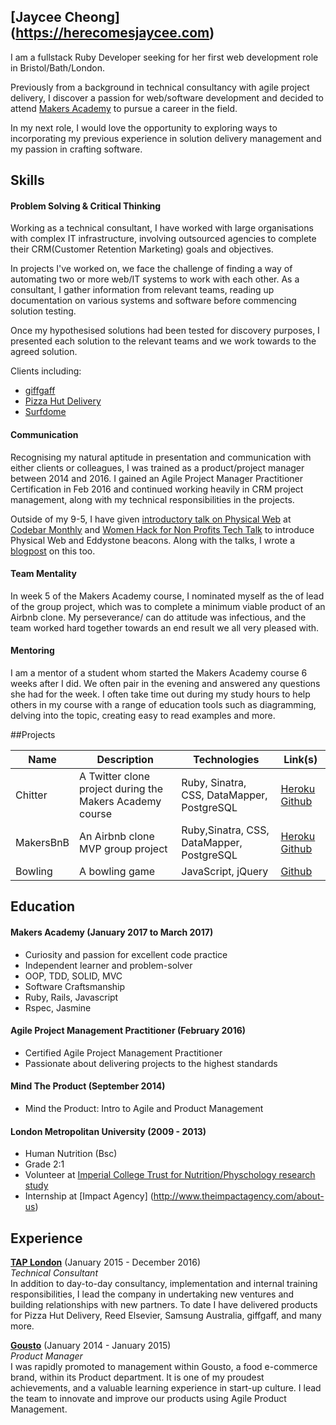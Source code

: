 ## [Jaycee Cheong] (https://herecomesjaycee.com)
I am a fullstack Ruby Developer seeking for her first web development role in Bristol/Bath/London. 

Previously from a background in technical consultancy with agile project delivery, I discover a passion for web/software development and decided to attend [Makers Academy](http://www.makersacademy.com) to pursue a career in the field. 

In my next role, I would love the opportunity to exploring ways to incorporating my previous experience in solution delivery management and my passion in crafting software. 

## Skills

#### Problem Solving & Critical Thinking
Working as a technical consultant, I have worked with large organisations with complex IT infrastructure, involving outsourced agencies to complete their CRM(Customer Retention Marketing) goals and objectives. 

In projects I've worked on, we face the challenge of finding a way of automating two or more web/IT systems to work with each other. As a consultant, I gather information from relevant teams, reading up documentation on various systems and software before commencing solution testing. 

Once my hypothesised solutions had been tested for discovery purposes, I presented each solution to the relevant teams and we work towards to the agreed solution. 

Clients including:
- [giffgaff](http://giffgaff.com)
- [Pizza Hut Delivery](https://pizzahut.co.uk)
- [Surfdome](http://surfdome.co.uk) 

#### Communication
Recognising my natural aptitude in presentation and communication with either clients or colleagues, I was trained as a product/project manager between 2014 and 2016. I gained an Agile Project Manager Practitioner Certification in Feb 2016 and continued working heavily in CRM project management, along with my technical responsibilities in the projects. 

Outside of my 9-5, I have given [introductory talk on Physical Web](https://docs.google.com/presentation/d/1dkVVZCefEtuCmpVE6rQVt8q7YKrDGID793M5Mh138uA/edit?usp=sharing) at [Codebar Monthly](https://codebar.io/meetings/monthly-jun-2016) and [Women Hack for Non Profits Tech Talk](https://generalassemb.ly/education/women-hack-for-non-profits-tech-talks-evening) to introduce Physical Web and Eddystone beacons. Along with the talks, I wrote a [blogpost](http://bit.ly/2hLOBkW) on this too. 

#### Team Mentality 
In week 5 of the Makers Academy course, I nominated myself as the of lead of the group project, which was to complete a minimum viable product of an Airbnb clone. My perseverance/ can do attitude was infectious, and the team worked hard together towards an end result we all very pleased with.

#### Mentoring
I am a mentor of a student whom started the Makers Academy course 6 weeks after I did. We often pair in the evening and answered any questions she had for the week. I often take time out during my study hours to help others in my course with a range of education tools such as diagramming, delving into the topic, creating easy to read examples and more. 

##Projects

| Name   | Description |Technologies |Link(s)|
| --------|---------|-------|-------|
| Chitter  | A Twitter clone project during the Makers Academy course| Ruby, Sinatra, CSS, DataMapper, PostgreSQL    |[Heroku](https://chitter-jaycee.herokuapp.com/) [Github](https://github.com/herecomesjaycee/chitter-challenge)|
| MakersBnB | An Airbnb clone MVP group project  |Ruby,Sinatra, CSS, DataMapper, PostgreSQL   |[Heroku](https://github.com/herecomesjaycee/Makersbnb/tree/master) [Github](https://byte-2-makersbnb.herokuapp.com/spaces)|
| Bowling | A bowling game  |JavaScript, jQuery   |[Github](https://github.com/herecomesjaycee/bowling-challenge)|
## Education

#### Makers Academy (January 2017 to March 2017)
- Curiosity and passion for excellent code practice 
- Independent learner and problem-solver
- OOP, TDD, SOLID, MVC
- Software Craftsmanship
- Ruby, Rails, Javascript
- Rspec, Jasmine

#### Agile Project Management Practitioner (February 2016)
- Certified Agile Project Management Practitioner
- Passionate about delivering projects to the highest standards

#### Mind The Product (September 2014)
- Mind the Product: Intro to Agile and Product Management

#### London Metropolitan University  (2009 - 2013)
- Human Nutrition (Bsc)
- Grade 2:1
- Volunteer at [Imperial College Trust for Nutrition/Physchology research study](http://gut.bmj.com/content/early/2013/08/20/gutjnl-2013-305008) 
- Internship at [Impact Agency] (http://www.theimpactagency.com/about-us)

## Experience

[**TAP London**](www.wearetaplondon.com) (January 2015 - December 2016)    
*Technical Consultant*  
In addition to day-to-day consultancy, implementation and internal training responsibilities, I lead the company in undertaking new ventures and building relationships with new partners. To date I have delivered products for Pizza Hut Delivery, Reed Elsevier, Samsung Australia, giffgaff, and many more.

[**Gousto**](www.gousto.com) (January 2014 - January 2015)   
*Product Manager*  
I was rapidly promoted to management within Gousto, a food e-commerce brand, within its Product department. It is one of my proudest achievements, and a valuable learning experience in start-up culture. I lead the team to innovate and improve our products using Agile Product Management.

